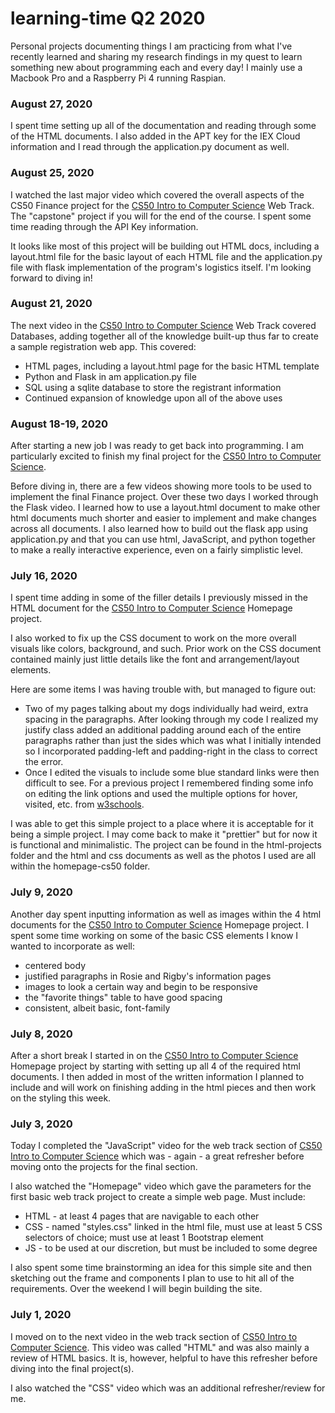 # learning-time Q2 2020
Personal projects documenting things I am practicing from what I've recently learned and sharing my research findings in my quest to learn something new about programming each and every day! I mainly use a Macbook Pro and a Raspberry Pi 4 running Raspian.


### August 27, 2020
I spent time setting up all of the documentation and reading through some of the HTML documents. I also added in the APT key for the IEX Cloud information and I read through the application.py document as well.

### August 25, 2020
I watched the last major video which covered the overall aspects of the CS50 Finance project for the [CS50 Intro to Computer Science](https://courses.edx.org/courses/course-v1:HarvardX+CS50+X/course/) Web Track. The "capstone" project if you will for the end of the course. I spent some time reading through the API Key information.

It looks like most of this project will be building out HTML docs, including a layout.html file for the basic layout of each HTML file and the application.py file with flask implementation of the program's logistics itself. I'm looking forward to diving in!

### August 21, 2020
The next video in the [CS50 Intro to Computer Science](https://courses.edx.org/courses/course-v1:HarvardX+CS50+X/course/) Web Track covered Databases, adding together all of the knowledge built-up thus far to create a sample registration web app. This covered:
- HTML pages, including a layout.html page for the basic HTML template
- Python and Flask in am application.py file
- SQL using a sqlite database to store the registrant information
- Continued expansion of knowledge upon all of the above uses

### August 18-19, 2020
After starting a new job I was ready to get back into programming. I am particularly excited to finish my final project for the [CS50 Intro to Computer Science](https://courses.edx.org/courses/course-v1:HarvardX+CS50+X/course/).

Before diving in, there are a few videos showing more tools to be used to implement the final Finance project. Over these two days I worked through the Flask video. I learned how to use a layout.html document to make other html documents much shorter and easier to implement and make changes across all documents. I also learned how to build out the flask app using application.py and that you can use html, JavaScript, and python together to make a really interactive experience, even on a fairly simplistic level.

### July 16, 2020
I spent time adding in some of the filler details I previously missed in the HTML document for the [CS50 Intro to Computer Science](https://courses.edx.org/courses/course-v1:HarvardX+CS50+X/course/) Homepage project.

I also worked to fix up the CSS document to work on the more overall visuals like colors, background, and such. Prior work on the CSS document contained mainly just little details like the font and arrangement/layout elements.

Here are some items I was having trouble with, but managed to figure out:
- Two of my pages talking about my dogs individually had weird, extra spacing in the paragraphs. After looking through my code I realized my justify class added an additional padding around each of the entire paragraphs rather than just the sides which was what I initially intended so I incorporated padding-left and padding-right in the class to correct the error. 
- Once I edited the visuals to include some blue standard links were then difficult to see. For a previous project I remembered finding some info on editing the link options and used the multiple options for hover, visited, etc. from [w3schools](https://www.w3schools.com/css/css_link.asp).

I was able to get this simple project to a place where it is acceptable for it being a simple project. I may come back to make it "prettier" but for now it is functional and minimalistic. The project can be found in the html-projects folder and the html and css documents as well as the photos I used are all within the homepage-cs50 folder.

### July 9, 2020
Another day spent inputting information as well as images within the 4 html documents for the [CS50 Intro to Computer Science](https://courses.edx.org/courses/course-v1:HarvardX+CS50+X/course/) Homepage project. I spent some time working on some of the basic CSS elements I know I wanted to incorporate as well: 
- centered body
- justified paragraphs in Rosie and Rigby's information pages
- images to look a certain way and begin to be responsive
- the "favorite things" table to have good spacing
- consistent, albeit basic, font-family

### July 8, 2020
After a short break I started in on the [CS50 Intro to Computer Science](https://courses.edx.org/courses/course-v1:HarvardX+CS50+X/course/) Homepage project by starting with setting up all 4 of the required html documents. I then added in most of the written information I planned to include and will work on finishing adding in the html pieces and then work on the styling this week.

### July 3, 2020
Today I completed the "JavaScript" video for the web track section of [CS50 Intro to Computer Science](https://courses.edx.org/courses/course-v1:HarvardX+CS50+X/course/) which was - again - a great refresher before moving onto the projects for the final section.

I also watched the "Homepage" video which gave the parameters for the first basic web track project to create a simple web page. Must include:
- HTML - at least 4 pages that are navigable to each other
- CSS - named "styles.css" linked in the html file, must use at least 5 CSS selectors of choice; must use at least 1 Bootstrap element
- JS - to be used at our discretion, but must be included to some degree

I also spent some time brainstorming an idea for this simple site and then sketching out the frame and components I plan to use to hit all of the requirements. Over the weekend I will begin building the site.

### July 1, 2020
I moved on to the next video in the web track section of [CS50 Intro to Computer Science](https://courses.edx.org/courses/course-v1:HarvardX+CS50+X/course/). This video was called "HTML" and was also mainly a review of HTML basics. It is, however, helpful to have this refresher before diving into the final project(s).

I also watched the "CSS" video which was an additional refresher/review for me. 